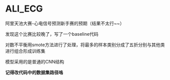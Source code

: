 # ALI_ECG

阿里天池大赛-心电信号预测新手赛的预期（结果不太行~~）

发现这个比赛比较晚了，写了一个baseline代码

对数不平衡用smote方法进行了处理，将最多的样本类别分成了五折分别与其他类进行组合形成训练集

模型采用的是普通的CNN结构

**记得改代码中的数据集路径咯**
